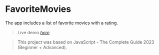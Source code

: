 # FavoriteMovies
The app includes a list of favorite movies with a rating.
> Live demo [_here_]( https://ewaszymanskax.github.io/FavoriteMovies/)

>This project was based on JavaScript - The Complete Guide 2023 (Beginner + Advanced).

